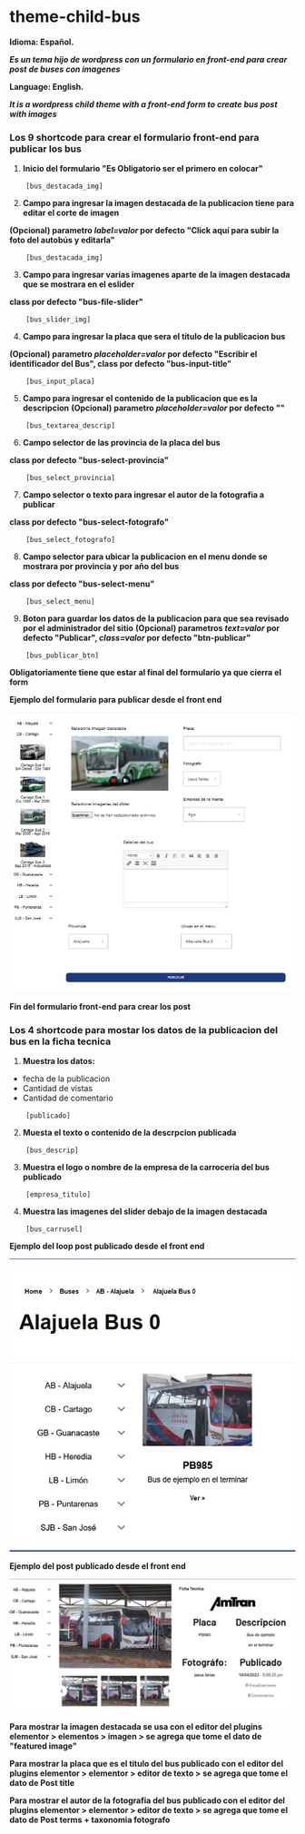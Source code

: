 # theme-child-bus
**Idioma: Español.**

***Es un tema hijo de wordpress con un formulario en front-end para crear post de buses con imagenes***

**Language: English.**

***It is a wordpress child theme with a front-end form to create bus post with images***


### Los 9 shortcode para crear el formulario front-end para publicar los bus

1. **Inicio del formulario "Es Obligatorio ser el primero en colocar"**
```
    [bus_destacada_img]
```


2. **Campo para ingresar la imagen destacada de la publicacion tiene para editar el corte de imagen**

**(Opcional) parametro _label=valor_ por defecto "Click aquí para subir la foto del autobús y editarla"**
```
    [bus_destacada_img]
```


3. **Campo para ingresar varias imagenes aparte de la imagen destacada que se mostrara en el eslider**

**class por defecto "bus-file-slider"**
```
    [bus_slider_img]
```


4. **Campo para ingresar la placa que sera el titulo de la publicacion bus**

**(Opcional) parametro _placeholder=valor_ por defecto "Escribir el identificador del Bus", class por defecto "bus-input-title"**
```
    [bus_input_placa] 
```



5. **Campo para ingresar el contenido de la publicacion que es la descripcion**
**(Opcional) parametro _placeholder=valor_ por defecto ""**
```
    [bus_textarea_descrip] 
```



6. **Campo selector de las provincia de la placa del bus**

**class por defecto "bus-select-provincia"**
```
    [bus_select_provincia] 
```



7. **Campo selector o texto para ingresar el autor de la fotografia a publicar**

**class por defecto "bus-select-fotografo"**
```
    [bus_select_fotografo] 
```


8. **Campo selector para ubicar la publicacion en el menu donde se mostrara por provincia y por año del bus**

**class por defecto "bus-select-menu"**
```
    [bus_select_menu] 
```


9. **Boton para guardar los datos de la publicacion para que sea revisado por el administrador del sitio**
**(Opcional) parametros _text=valor_ por defecto "Publicar", _class=valor_ por defecto "btn-publicar"**
```
    [bus_publicar_btn] 
```



**Obligatoriamente tiene que estar al final del formulario ya que cierra el form**

**Ejemplo del formulario para publicar desde el front end**

![Imagen de ejemplo del formulario](https://github.com/jafr0691/wp-theme-child-form-front-end/blob/master/imgReadme/publicarBus.jpg)

**Fin del formulario front-end para crear los post**




### Los 4 shortcode para mostar los datos de la publicacion del bus en la ficha tecnica

1. **Muestra los datos:**
+ fecha de la publicacion
+ Cantidad de vistas
+ Cantidad de comentario
```
    [publicado]
```
2. **Muesta el texto o contenido de la descrpcion publicada**
```
    [bus_descrip] 
```
3. **Muestra el logo o nombre de la empresa de la carroceria del bus publicado**
```
    [empresa_titulo]
```
4. **Muestra las imagenes del slider debajo de la imagen destacada**
```
    [bus_carrusel]
```
**Ejemplo del loop post publicado desde el front end**

![Imagen de ejemplo del loop post desde el front end](https://github.com/jafr0691/wp-theme-child-form-front-end/blob/master/imgReadme/loopBus.jpg)


**Ejemplo del post publicado desde el front end**

![Imagen de ejemplo del post desde el front end](https://github.com/jafr0691/wp-theme-child-form-front-end/blob/master/imgReadme/postBus.jpg)


**Para mostrar la imagen destacada se usa con el editor del plugins elementor > elementos > imagen > se agrega que tome el dato de "featured image"**

**Para mostrar la placa que es el titulo del bus publicado con el editor del plugins elementor > elementor > editor de texto > se agrega que tome el dato de Post title**

**Para mostrar el autor de la fotografia del bus publicado con el editor del plugins elementor > elementor > editor de texto > se agrega que tome el dato de Post terms + taxonomia fotografo**

